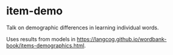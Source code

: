 # item-demo

Talk on demographic differences in learning individual words.

Uses results from models in https://langcog.github.io/wordbank-book/items-demographics.html.
